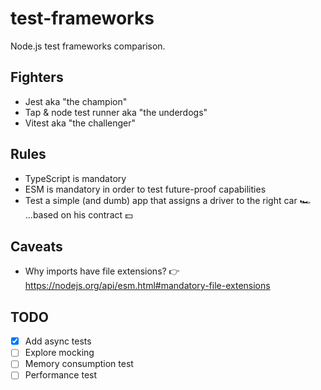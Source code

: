 # test-frameworks

Node.js test frameworks comparison.

## Fighters
- Jest aka "the champion"
- Tap & node test runner aka "the underdogs"
- Vitest aka "the challenger"

## Rules
- TypeScript is mandatory
- ESM is mandatory in order to test future-proof capabilities
- Test a simple (and dumb) app that assigns a driver to the right car 🏎 ...based on his contract 💵️

## Caveats
- Why imports have file extensions? 👉https://nodejs.org/api/esm.html#mandatory-file-extensions

## TODO
- [x] Add async tests
- [ ] Explore mocking
- [ ] Memory consumption test
- [ ] Performance test
